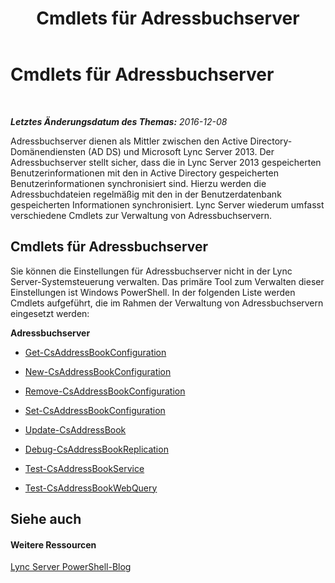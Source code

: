 ﻿---
title: Cmdlets für Adressbuchserver
TOCTitle: Cmdlets für Adressbuchserver
ms:assetid: 33da45da-3c57-4d04-9679-f0e5a0cfd37e
ms:mtpsurl: https://technet.microsoft.com/de-de/library/Gg415643(v=OCS.15)
ms:contentKeyID: 49293628
ms.date: 12/10/2016
mtps_version: v=OCS.15
ms.translationtype: HT
---

# Cmdlets für Adressbuchserver

 

_**Letztes Änderungsdatum des Themas:** 2016-12-08_

Adressbuchserver dienen als Mittler zwischen den Active Directory-Domänendiensten (AD DS) und Microsoft Lync Server 2013. Der Adressbuchserver stellt sicher, dass die in Lync Server 2013 gespeicherten Benutzerinformationen mit den in Active Directory gespeicherten Benutzerinformationen synchronisiert sind. Hierzu werden die Adressbuchdateien regelmäßig mit den in der Benutzerdatenbank gespeicherten Informationen synchronisiert. Lync Server wiederum umfasst verschiedene Cmdlets zur Verwaltung von Adressbuchservern.

## Cmdlets für Adressbuchserver

Sie können die Einstellungen für Adressbuchserver nicht in der Lync Server-Systemsteuerung verwalten. Das primäre Tool zum Verwalten dieser Einstellungen ist Windows PowerShell. In der folgenden Liste werden Cmdlets aufgeführt, die im Rahmen der Verwaltung von Adressbuchservern eingesetzt werden:

**Adressbuchserver**

  -   
    [Get-CsAddressBookConfiguration](get-csaddressbookconfiguration.md)

  -   
    [New-CsAddressBookConfiguration](new-csaddressbookconfiguration.md)

  -   
    [Remove-CsAddressBookConfiguration](remove-csaddressbookconfiguration.md)

  -   
    [Set-CsAddressBookConfiguration](set-csaddressbookconfiguration.md)

<!-- end list -->

  -   
    [Update-CsAddressBook](update-csaddressbook.md)

  -   
    [Debug-CsAddressBookReplication](debug-csaddressbookreplication.md)

<!-- end list -->

  -   
    [Test-CsAddressBookService](test-csaddressbookservice.md)

  -   
    [Test-CsAddressBookWebQuery](test-csaddressbookwebquery.md)

## Siehe auch

#### Weitere Ressourcen

[Lync Server PowerShell-Blog](http://go.microsoft.com/fwlink/?linkid=203150%26clcid=0x407)

